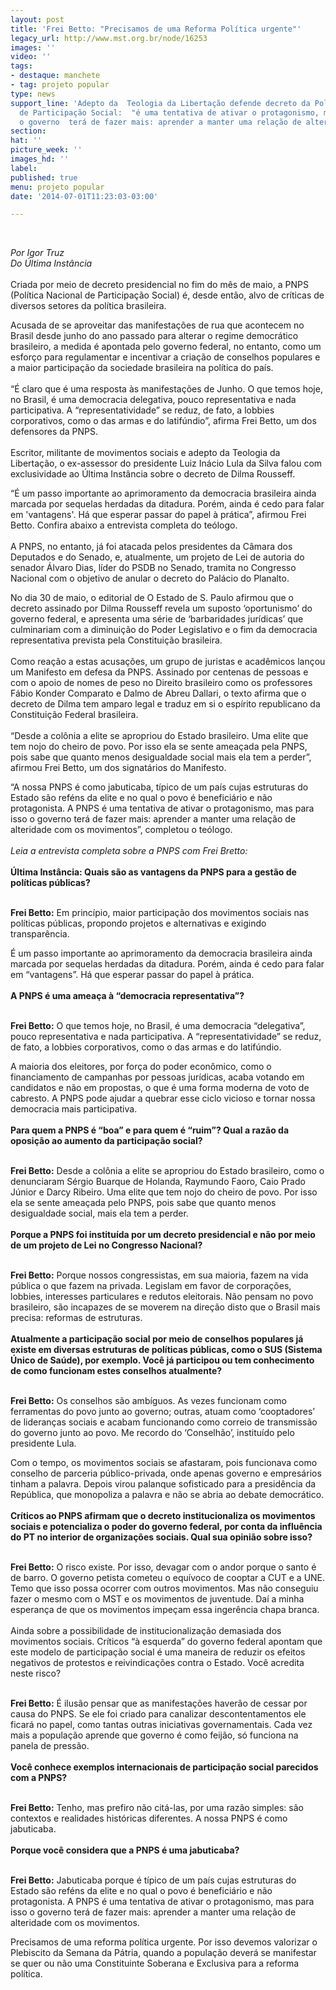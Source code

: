 ```yaml
---
layout: post
title: 'Frei Betto: "Precisamos de uma Reforma Política urgente"'
legacy_url: http://www.mst.org.br/node/16253
images: ''
video: ''
tags:
- destaque: manchete
- tag: projeto popular
type: news
support_line: 'Adepto da  Teologia da Libertação defende decreto da Política Nacional
  de Participação Social:  "é uma tentativa de ativar o protagonismo, mas para isso
  o governo  terá de fazer mais: aprender a manter uma relação de alteridade com os  movimentos”.'
section: 
hat: ''
picture_week: ''
images_hd: ''
label: 
published: true
menu: projeto popular
date: '2014-07-01T11:23:03-03:00'

---
```

<p>&nbsp;</p><p><em>Por Igor Truz<br>Do Última Instância</em><br><br>Criada por meio  de decreto presidencial no fim do mês de maio, a PNPS (Política Nacional  de Participação Social) é, desde então, alvo de críticas de diversos  setores da política brasileira.</p><p>Acusada de se aproveitar das  manifestações de rua que acontecem no Brasil desde junho do ano passado  para alterar o regime democrático brasileiro, a medida é apontada pelo  governo federal, no entanto, como um esforço para regulamentar e  incentivar a criação de conselhos populares e a maior participação da  sociedade brasileira na política do país.<br><br>“É claro que é uma  resposta às manifestações de Junho. O que temos hoje, no Brasil, é uma  democracia delegativa, pouco representativa e nada participativa. A  “representatividade” se reduz, de fato, a lobbies corporativos, como o  das armas e do latifúndio”, afirma Frei Betto, um dos defensores da  PNPS.<br><br>Escritor, militante de movimentos sociais e adepto da  Teologia da Libertação, o ex-assessor do presidente Luiz Inácio Lula da  Silva falou com exclusividade ao Última Instância sobre o decreto de  Dilma Rousseff.</p><p>“É um passo importante ao aprimoramento da  democracia brasileira ainda marcada por sequelas herdadas da ditadura.  Porém, ainda é cedo para falar em 'vantagens'. Há que esperar passar do  papel à prática”, afirmou Frei Betto. Confira abaixo a entrevista  completa do teólogo.<br><br>A PNPS, no entanto, já foi atacada pelos  presidentes da Câmara dos Deputados e do Senado, e, atualmente, um  projeto de Lei de autoria do senador Álvaro Dias, líder do PSDB no  Senado, tramita no Congresso Nacional com o objetivo de anular o decreto  do Palácio do Planalto.</p><p>No dia 30 de maio, o editorial de O  Estado de S. Paulo afirmou que o decreto assinado por Dilma Rousseff  revela um suposto ‘oportunismo’ do governo federal, e apresenta uma  série de ‘barbaridades jurídicas’ que culminariam com a diminuição do  Poder Legislativo e o fim da democracia representativa prevista pela  Constituição brasileira.<br><br>Como reação a estas acusações, um grupo  de juristas e acadêmicos lançou um Manifesto em defesa da PNPS. Assinado  por centenas de pessoas e com o apoio de nomes de peso no Direito  brasileiro como os professores Fábio Konder Comparato e Dalmo de Abreu  Dallari, o texto afirma que o decreto de Dilma tem amparo legal e traduz  em si o espírito republicano da Constituição Federal brasileira.<br><br>“Desde  a colônia a elite se apropriou do Estado brasileiro. Uma elite que tem  nojo do cheiro de povo. Por isso ela se sente ameaçada pela PNPS, pois  sabe que quanto menos desigualdade social mais ela tem a perder”,  afirmou Frei Betto, um dos signatários do Manifesto.</p><p>“A nossa  PNPS é como jabuticaba, típico de um país cujas estruturas do Estado  são reféns da elite e no qual o povo é beneficiário e não protagonista. A  PNPS é uma tentativa de ativar o protagonismo, mas para isso o governo  terá de fazer mais: aprender a manter uma relação de alteridade com os  movimentos”, completou o teólogo.<br><br><em>Leia a entrevista completa sobre a PNPS com Frei Bretto:</em><br><br><strong>Última Instância: Quais são as vantagens da PNPS para a gestão de políticas públicas?</strong></p><p><br><strong>Frei Betto:</strong>  Em princípio, maior participação dos movimentos sociais nas políticas  públicas, propondo projetos e alternativas e exigindo transparência.</p><p>É  um passo importante ao aprimoramento da democracia brasileira ainda  marcada por sequelas herdadas da ditadura. Porém, ainda é cedo para  falar em “vantagens”. Há que esperar passar do papel à prática.<br><strong><br>A PNPS é uma ameaça à “democracia representativa”?</strong></p><p><br><strong>Frei Betto:</strong>  O que temos hoje, no Brasil, é uma democracia “delegativa”, pouco  representativa e nada participativa. A “representatividade” se reduz, de  fato, a lobbies corporativos, como o das armas e do latifúndio.</p><p>A maioria dos eleitores, por força do poder econômico, como o  financiamento de campanhas por pessoas jurídicas, acaba votando em  candidatos e não em propostas, o que é uma forma moderna de voto de  cabresto. A PNPS pode ajudar a quebrar esse ciclo vicioso e tornar nossa  democracia mais participativa.<br><strong><br>Para quem a PNPS é “boa” e para quem é “ruim”? Qual a razão da oposição ao aumento da participação social?</strong></p><p><br><strong>Frei Betto:</strong>  Desde a colônia a elite se apropriou do Estado brasileiro, como o  denunciaram Sérgio Buarque de Holanda, Raymundo Faoro, Caio Prado Júnior  e Darcy Ribeiro. Uma elite que tem nojo do cheiro de povo. Por isso ela  se sente ameaçada pelo PNPS, pois sabe que quanto menos desigualdade  social, mais ela tem a perder.<br><strong><br>Porque a PNPS foi instituída por um decreto presidencial e não por meio de um projeto de Lei no Congresso Nacional?</strong></p><p><br><strong>Frei Betto:</strong>  Porque nossos congressistas, em sua maioria, fazem na vida pública o  que fazem na privada. Legislam em favor de corporações, lobbies,  interesses particulares e redutos eleitorais. Não pensam no povo  brasileiro, são incapazes de se moverem na direção disto que o Brasil  mais precisa: reformas de estruturas.<br><br><strong>Atualmente a  participação social por meio de conselhos populares já existe em  diversas estruturas de políticas públicas, como o SUS (Sistema Único de  Saúde), por exemplo. Você já participou ou tem conhecimento de como  funcionam estes conselhos atualmente?</strong></p><p><br><strong>Frei Betto:</strong>  Os conselhos são ambíguos. As vezes funcionam como ferramentas do povo  junto ao governo; outras, atuam como ‘cooptadores’ de lideranças sociais  e acabam funcionando como correio de transmissão do governo junto ao  povo. Me recordo do ‘Conselhão’, instituído pelo presidente Lula.</p><p>Com  o tempo, os movimentos sociais se afastaram, pois funcionava como  conselho de parceria público-privada, onde apenas governo e empresários  tinham a palavra. Depois virou palanque sofisticado para a presidência  da República, que monopoliza a palavra e não se abria ao debate  democrático.<br><br><strong>Críticos ao PNPS afirmam que o decreto  institucionaliza os movimentos sociais e potencializa o poder do governo  federal, por conta da influência do PT no interior de organizações  sociais. Qual sua opinião sobre isso?</strong></p><p><br><strong>Frei Betto:</strong>  O risco existe. Por isso, devagar com o andor porque o santo é de  barro. O governo petista cometeu o equívoco de cooptar a CUT e a UNE.  Temo que isso possa ocorrer com outros movimentos. Mas não conseguiu  fazer o mesmo com o MST e os movimentos de juventude. Daí a minha  esperança de que os movimentos impeçam essa ingerência chapa branca.<br><br>Ainda  sobre a possibilidade de institucionalização demasiada dos movimentos  sociais. Críticos “à esquerda” do governo federal apontam que este  modelo de participação social é uma maneira de reduzir os efeitos  negativos de protestos e reivindicações contra o Estado. Você acredita  neste risco?</p><p><br><strong>Frei Betto:</strong> É ilusão pensar  que as manifestações haverão de cessar por causa do PNPS. Se ele foi  criado para canalizar descontentamentos ele ficará no papel, como tantas  outras iniciativas governamentais. Cada vez mais a população aprende  que governo é como feijão, só funciona na panela de pressão.<br><br><strong>Você conhece exemplos internacionais de participação social parecidos com a PNPS?</strong></p><p><br><strong>Frei Betto:</strong>  Tenho, mas prefiro não citá-las, por uma razão simples: são contextos e  realidades históricas diferentes. A nossa PNPS é como jabuticaba.<br><br><strong>Porque você considera que a PNPS é uma jabuticaba?</strong></p><p><strong><br>Frei Betto:</strong>  Jabuticaba porque é típico de um país cujas estruturas do Estado são  reféns da elite e no qual o povo é beneficiário e não protagonista. A  PNPS é uma tentativa de ativar o protagonismo, mas para isso o governo  terá de fazer mais: aprender a manter uma relação de alteridade com os  movimentos.</p><p>Precisamos de uma reforma política urgente. Por  isso devemos valorizar o Plebiscito da Semana da Pátria, quando a  população deverá se manifestar se quer ou não uma Constituinte Soberana e  Exclusiva para a reforma política.</p>
